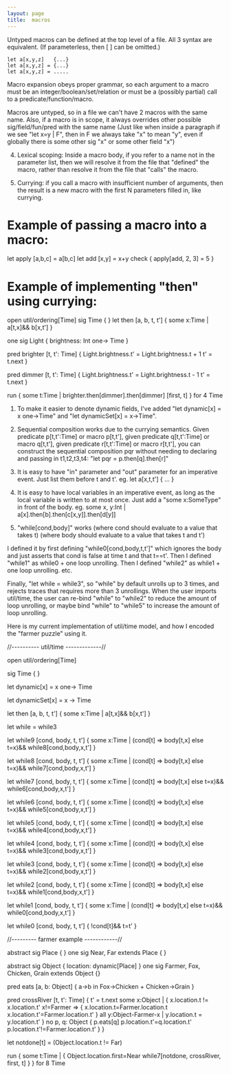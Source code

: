 ```yaml
---
layout: page
title:  macros
---
```


Untyped macros can be defined at the top level of a file. All 3 syntax are equivalent.  (If parameterless, 
then [ ] can be omitted.)

    let a[x,y,z]   {...}
    let a[x,y,z] = {...}
    let a[x,y,z] = .....

Macro expansion obeys proper grammar, so each argument to a macro must be an integer/boolean/set/relation or must be a (possibly partial) call to a predicate/function/macro.

Macros are untyped, so in a file we can't have 2 macros with the same name. Also, if a macro is in scope, it always overrides other possible sig/field/fun/pred with the same name (Just like when inside a paragraph if we see "let x=y | F", then in F we always take "x" to mean "y",
 even if globally there is some other sig "x" or some other field "x")

4. Lexical scoping:
  Inside a macro body, if you refer to a name not in the parameter list,
  then we will resolve it from the file that "defined" the macro,
  rather than resolve it from the file that "calls" the macro.

5. Currying:
  if you call a macro with insufficient number of arguments, then the result
  is a new macro with the first N parameters filled in, like currying.

Example of passing a macro into a macro:
========================================

  let apply [a,b,c] = a[b,c]
  let add [x,y] = x+y
  check { apply[add, 2, 3] = 5 }

Example of implementing "then" using currying:
==============================================

  open util/ordering[Time]
  sig Time { }
  let then [a, b, t, t']    {  some x:Time | a[t,x]&&  b[x,t']  }

  one sig Light { brightness: Int one->  Time }

  pred brighter [t, t': Time] {
      Light.brightness.t' = Light.brightness.t + 1
      t' = t.next
  }

  pred dimmer [t, t': Time] {
      Light.brightness.t' = Light.brightness.t - 1
      t' = t.next
  }

  run {
      some t:Time | brighter.then[dimmer].then[dimmer] [first, t]
  } for 4 Time


1) To make it easier to denote dynamic fields, I've added
  "let dynamic[x] = x one->Time" and
  "let dynamicSet[x] = x->Time".

2) Sequential composition works due to the currying semantics.
  Given predicate p[t,t':Time] or macro p[t,t'],
  given predicate q[t,t':Time] or macro q[t,t'],
  given predicate r[t,t':Time] or macro r[t,t'],
  you can construct the sequential composition pqr
  without needing to declaring and passing in t1,t2,t3,t4:
  "let pqr = p.then[q].then[r]"

3) It is easy to have "in" parameter and "out" parameter
  for an imperative event. Just list them before t and t'.
  eg. let a[x,t,t'] { ... }

4) It is easy to have local variables in an imperative event,
  as long as the local variable is written to at most once.
  Just add a "some x:SomeType" in front of the body.
  eg. some x, y:Int | a[x].then[b].then[c[x,y]].then[d[y]]

5) "while[cond,body]" works
  (where cond should evaluate to a value that takes t)
  (where body should evaluate to a value that takes t and t')

  I defined it by first defining "while0[cond,body,t,t']" which ignores
  the body and just asserts that cond is false at time t and that t==t'.
  Then I defined "while1" as while0 + one loop unrolling.
  Then I defined "while2" as while1 + one loop unrolling. etc.

  Finally, "let while = while3", so "while" by default unrolls up to 3 times,
  and rejects traces that requires more than 3 unrollings.
  When the user imports util/time, the user can re-bind "while" to "while2"
  to reduce the amount of loop unrolling, or maybe bind "while" to "while5"
  to increase the amount of loop unrolling.

Here is my current implementation of util/time model,
and how I encoded the "farmer puzzle" using it.

//---------- util/time -------------//

open util/ordering[Time]

sig Time { }

let dynamic[x] = x one->  Time

let dynamicSet[x] = x ->  Time

let then [a, b, t, t'] {
   some x:Time | a[t,x]&&  b[x,t']
}

let while = while3

let while9 [cond, body, t, t'] {
   some x:Time | (cond[t] =>  body[t,x] else t=x)&&  while8[cond,body,x,t']
}

let while8 [cond, body, t, t'] {
   some x:Time | (cond[t] =>  body[t,x] else t=x)&&  while7[cond,body,x,t']
}

let while7 [cond, body, t, t'] {
   some x:Time | (cond[t] =>  body[t,x] else t=x)&&  while6[cond,body,x,t']
}

let while6 [cond, body, t, t'] {
   some x:Time | (cond[t] =>  body[t,x] else t=x)&&  while5[cond,body,x,t']
}

let while5 [cond, body, t, t'] {
   some x:Time | (cond[t] =>  body[t,x] else t=x)&&  while4[cond,body,x,t']
}

let while4 [cond, body, t, t'] {
   some x:Time | (cond[t] =>  body[t,x] else t=x)&&  while3[cond,body,x,t']
}

let while3 [cond, body, t, t'] {
   some x:Time | (cond[t] =>  body[t,x] else t=x)&&  while2[cond,body,x,t']
}

let while2 [cond, body, t, t'] {
   some x:Time | (cond[t] =>  body[t,x] else t=x)&&  while1[cond,body,x,t']
}

let while1 [cond, body, t, t'] {
   some x:Time | (cond[t] =>  body[t,x] else t=x)&&  while0[cond,body,x,t']
}

let while0 [cond, body, t, t'] {
   !cond[t]&&  t=t'
}

//--------- farmer example ------------//

abstract sig Place { }
one sig Near, Far extends Place { }

abstract sig Object { location: dynamic[Place] }
one sig Farmer, Fox, Chicken, Grain extends Object {}

pred eats [a, b: Object] { a->b in Fox->Chicken + Chicken->Grain }

pred crossRiver [t, t': Time] {
  t' = t.next
  some x:Object | {
     x.location.t != x.location.t'
     x!=Farmer =>  {
        x.location.t=Farmer.location.t
        x.location.t'=Farmer.location.t'
     }
     all y:Object-Farmer-x | y.location.t = y.location.t'
  }
  no p, q: Object {
     p.eats[q]
     p.location.t'=q.location.t'
     p.location.t'!=Farmer.location.t'
  }
}

let notdone[t] = (Object.location.t != Far)

run {
  some t:Time | {
    Object.location.first=Near
    while7[notdone, crossRiver, first, t]
  }
} for 8 Time
